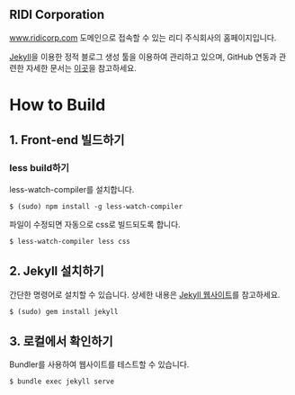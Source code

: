 RIDI Corporation
----------------

www.ridicorp.com 도메인으로 접속할 수 있는 리디 주식회사의 홈페이지입니다.

[Jekyll](https://jekyllrb.com/)을 이용한 정적 블로그 생성 툴을 이용하여 관리하고 있으며, GitHub 연동과 관련한 자세한 문서는 [이곳](https://help.github.com/articles/using-jekyll-with-pages/)을 참고하세요.

# How to Build


## 1. Front-end 빌드하기

### less build하기

less-watch-compiler를 설치합니다. 

```
$ (sudo) npm install -g less-watch-compiler
```

파일이 수정되면 자동으로 css로 빌드되도록 합니다.

```
$ less-watch-compiler less css
```


## 2. Jekyll 설치하기

간단한 명령어로 설치할 수 있습니다. 상세한 내용은 [Jekyll 웹사이트](https://jekyllrb-ko.github.io/)를 참고하세요.

```
$ (sudo) gem install jekyll
```

## 3. 로컬에서 확인하기

Bundler를 사용하여 웹사이트를 테스트할 수 있습니다.
```
$ bundle exec jekyll serve
```